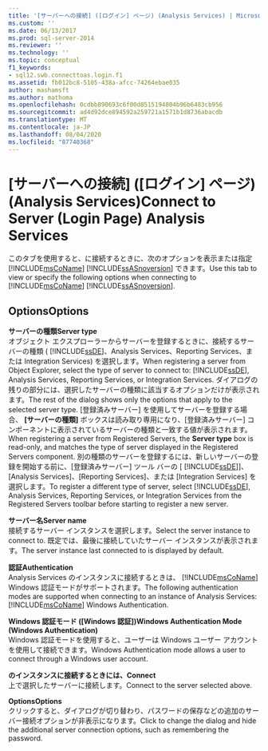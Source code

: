 ```yaml
---
title: '[サーバーへの接続] ([ログイン] ページ) (Analysis Services) | Microsoft Docs'
ms.custom: ''
ms.date: 06/13/2017
ms.prod: sql-server-2014
ms.reviewer: ''
ms.technology: ''
ms.topic: conceptual
f1_keywords:
- sql12.swb.connecttoas.login.f1
ms.assetid: fb012bc8-5105-438a-afcc-74264ebae035
author: mashamsft
ms.author: mathoma
ms.openlocfilehash: 0cdbb890693c6f00d8515194804b96b6483cb956
ms.sourcegitcommit: ad4d92dce894592a259721a1571b1d8736abacdb
ms.translationtype: MT
ms.contentlocale: ja-JP
ms.lasthandoff: 08/04/2020
ms.locfileid: "87740368"
---
```

# <a name="connect-to-server-login-page-analysis-services"></a><span data-ttu-id="b5055-102">[サーバーへの接続] ([ログイン] ページ) (Analysis Services)</span><span class="sxs-lookup"><span data-stu-id="b5055-102">Connect to Server (Login Page) Analysis Services</span></span>
  <span data-ttu-id="b5055-103">このタブを使用すると、に接続するときに、次のオプションを表示または指定 [!INCLUDE[msCoName](../includes/msconame-md.md)] [!INCLUDE[ssASnoversion](../includes/ssasnoversion-md.md)] できます。</span><span class="sxs-lookup"><span data-stu-id="b5055-103">Use this tab to view or specify the following options when connecting to [!INCLUDE[msCoName](../includes/msconame-md.md)] [!INCLUDE[ssASnoversion](../includes/ssasnoversion-md.md)].</span></span>  
  
## <a name="options"></a><span data-ttu-id="b5055-104">Options</span><span class="sxs-lookup"><span data-stu-id="b5055-104">Options</span></span>  
 <span data-ttu-id="b5055-105">**サーバーの種類**</span><span class="sxs-lookup"><span data-stu-id="b5055-105">**Server type**</span></span>  
 <span data-ttu-id="b5055-106">オブジェクト エクスプローラーからサーバーを登録するときに、接続するサーバーの種類 ( [!INCLUDE[ssDE](../includes/ssde-md.md)]、Analysis Services、Reporting Services、または Integration Services) を選択します。</span><span class="sxs-lookup"><span data-stu-id="b5055-106">When registering a server from Object Explorer, select the type of server to connect to: [!INCLUDE[ssDE](../includes/ssde-md.md)], Analysis Services, Reporting Services, or Integration Services.</span></span> <span data-ttu-id="b5055-107">ダイアログの残りの部分には、選択したサーバーの種類に該当するオプションだけが表示されます。</span><span class="sxs-lookup"><span data-stu-id="b5055-107">The rest of the dialog shows only the options that apply to the selected server type.</span></span> <span data-ttu-id="b5055-108">[登録済みサーバー] を使用してサーバーを登録する場合、 **[サーバーの種類]** ボックスは読み取り専用になり、[登録済みサーバー] コンポーネントに表示されているサーバーの種類と一致する値が表示されます。</span><span class="sxs-lookup"><span data-stu-id="b5055-108">When registering a server from Registered Servers, the **Server type** box is read-only, and matches the type of server displayed in the Registered Servers component.</span></span> <span data-ttu-id="b5055-109">別の種類のサーバーを登録するには、新しいサーバーの登録を開始する前に、[登録済みサーバー] ツール バーの [ [!INCLUDE[ssDE](../includes/ssde-md.md)]]、[Analysis Services]、[Reporting Services]、または [Integration Services] を選択します。</span><span class="sxs-lookup"><span data-stu-id="b5055-109">To register a different type of server, select [!INCLUDE[ssDE](../includes/ssde-md.md)], Analysis Services, Reporting Services, or Integration Services from the Registered Servers toolbar before starting to register a new server.</span></span>  
  
 <span data-ttu-id="b5055-110">**サーバー名**</span><span class="sxs-lookup"><span data-stu-id="b5055-110">**Server name**</span></span>  
 <span data-ttu-id="b5055-111">接続するサーバー インスタンスを選択します。</span><span class="sxs-lookup"><span data-stu-id="b5055-111">Select the server instance to connect to.</span></span> <span data-ttu-id="b5055-112">既定では、最後に接続していたサーバー インスタンスが表示されます。</span><span class="sxs-lookup"><span data-stu-id="b5055-112">The server instance last connected to is displayed by default.</span></span>  
  
 <span data-ttu-id="b5055-113">**認証**</span><span class="sxs-lookup"><span data-stu-id="b5055-113">**Authentication**</span></span>  
 <span data-ttu-id="b5055-114">Analysis Services のインスタンスに接続するときは、 [!INCLUDE[msCoName](../includes/msconame-md.md)] Windows 認証モードがサポートされます。</span><span class="sxs-lookup"><span data-stu-id="b5055-114">The following authentication modes are supported when connecting to an instance of Analysis Services: [!INCLUDE[msCoName](../includes/msconame-md.md)] Windows Authentication.</span></span>  
  
 <span data-ttu-id="b5055-115">**Windows 認証モード ([Windows 認証])**</span><span class="sxs-lookup"><span data-stu-id="b5055-115">**Windows Authentication Mode (Windows Authentication)**</span></span>  
 <span data-ttu-id="b5055-116">Windows 認証モードを使用すると、ユーザーは Windows ユーザー アカウントを使用して接続できます。</span><span class="sxs-lookup"><span data-stu-id="b5055-116">Windows Authentication mode allows a user to connect through a Windows user account.</span></span>  
  
 <span data-ttu-id="b5055-117">**のインスタンスに接続するときには、**</span><span class="sxs-lookup"><span data-stu-id="b5055-117">**Connect**</span></span>  
 <span data-ttu-id="b5055-118">上で選択したサーバーに接続します。</span><span class="sxs-lookup"><span data-stu-id="b5055-118">Connect to the server selected above.</span></span>  
  
 <span data-ttu-id="b5055-119">**Options**</span><span class="sxs-lookup"><span data-stu-id="b5055-119">**Options**</span></span>  
 <span data-ttu-id="b5055-120">クリックすると、ダイアログが切り替わり、パスワードの保存などの追加のサーバー接続オプションが非表示になります。</span><span class="sxs-lookup"><span data-stu-id="b5055-120">Click to change the dialog and hide the additional server connection options, such as remembering the password.</span></span>  
  
  
